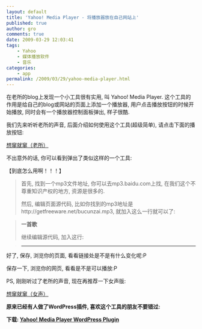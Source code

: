 ```yaml
---
layout: default
title: 'Yahoo! Media Player - 将播放器放在自己网站上'
published: true
author: gro
comments: true
date: 2009-03-29 12:03:41
tags:
    - Yahoo
    - 媒体播放软件
    - 音乐
categories:
    - app
permalink: /2009/03/29/yahoo-media-player.html
---
```

在老所的blog上发现一个小工具很有实用, 叫 Yahoo! Media Player. 这个工具的作用是给自己的blog或网站的页面上添加一个播放器, 用户点击播放按钮的时候开始播放, 同时会有一个播放器控制面板弹出, 样子很酷.



我们先来听听老所的声音, 后面介绍如何使用这个工具(超级简单), 请点击下面的播放按钮:

[想窜就窜（老所）][1]

不出意外的话, 你可以看到弹出了类似这样的一个工具:



【到底怎么用啊！！！】

> 首先, 找到一个mp3文件地址, 你可以去mp3.baidu.com上找, 在我们这个不尊重知识产权的地方, 资源是很多的.
> 
> 然后, 编辑页面源代码, 比如你找到的mp3地址是http://getfreeware.net/bucunzai.mp3, 就加入这么一行就可以了:
  
> **一首歌**
> 
> 继续编辑源代码, 加入这行:
  
> ****

好了, 保存, 浏览你的页面, 看看链接处是不是有什么变化呢:P

保存一下, 浏览你的网页, 看看是不是可以播放:P

PS, 刚刚听过了老所的声音, 现在再推荐一下女声版:

[想窜就窜（女声）][2]



**原来已经有人做了WordPress插件, 喜欢这个工具的朋友不要错过:**
  
**下载: [Yahoo! Media Player WordPress Plugin][3]**

 [1]: http://www.ipattern.org/tibet/liucuan1.mp3
 [2]: http://www.ipattern.org/misc/file/liucuan-female.mp3
 [3]: http://www.8bitkid.com/downloads/